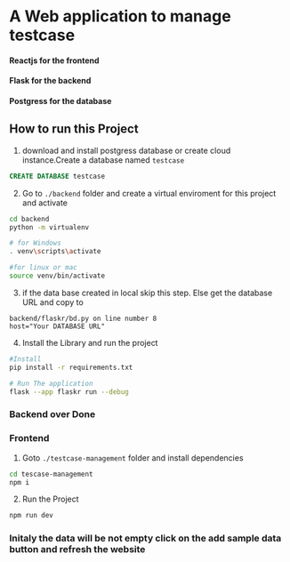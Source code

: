 # A Web application to manage testcase
#### Reactjs for the frontend
#### Flask for the backend
#### Postgress for the database


## How to run this Project
1. download and install postgress database or create cloud instance.Create a database named `testcase`
 ```sql
 CREATE DATABASE testcase
 ```
2. Go to `./backend` folder and create a virtual enviroment for this project and activate
```bash
cd backend
python -m virtualenv

# for Windows 
. venv\scripts\activate

#for linux or mac 
source venv/bin/activate
```
3. if the data base created in local skip this step. Else get the database URL and copy to 
```
backend/flaskr/bd.py on line number 8
host="Your DATABASE URL"
``` 
4. Install the Library and run the project
```bash
#Install 
pip install -r requirements.txt

# Run The application 
flask --app flaskr run --debug

```
### Backend over Done
### Frontend
1. Goto `./testcase-management` folder and install dependencies
```bash
cd tescase-management
npm i
```
2. Run the Project
```bash
npm run dev
```

### Initaly the data will be not empty click on the add sample data button and refresh the website